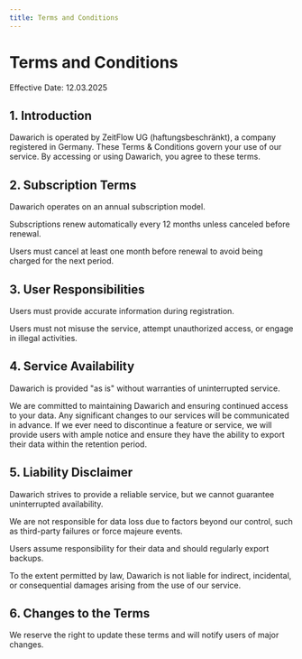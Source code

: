 ```yaml
---
title: Terms and Conditions
---
```


# Terms and Conditions

Effective Date: 12.03.2025

## 1. Introduction

Dawarich is operated by ZeitFlow UG (haftungsbeschränkt), a company registered in Germany. These Terms & Conditions govern your use of our service. By accessing or using Dawarich, you agree to these terms.

## 2. Subscription Terms

Dawarich operates on an annual subscription model.

Subscriptions renew automatically every 12 months unless canceled before renewal.

Users must cancel at least one month before renewal to avoid being charged for the next period.

## 3. User Responsibilities

Users must provide accurate information during registration.

Users must not misuse the service, attempt unauthorized access, or engage in illegal activities.

## 4. Service Availability

Dawarich is provided "as is" without warranties of uninterrupted service.

We are committed to maintaining Dawarich and ensuring continued access to your data. Any significant changes to our services will be communicated in advance. If we ever need to discontinue a feature or service, we will provide users with ample notice and ensure they have the ability to export their data within the retention period.

## 5. Liability Disclaimer

Dawarich strives to provide a reliable service, but we cannot guarantee uninterrupted availability.

We are not responsible for data loss due to factors beyond our control, such as third-party failures or force majeure events.

Users assume responsibility for their data and should regularly export backups.

To the extent permitted by law, Dawarich is not liable for indirect, incidental, or consequential damages arising from the use of our service.

## 6. Changes to the Terms

We reserve the right to update these terms and will notify users of major changes.
